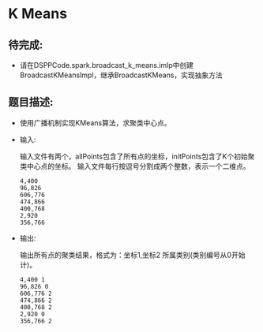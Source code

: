 # K Means

## 待完成:

* 请在DSPPCode.spark.broadcast_k_means.imlp中创建BroadcastKMeansImpl，继承BroadcastKMeans，实现抽象方法

## 题目描述:

* 使用广播机制实现KMeans算法，求聚类中心点。

* 输入:

    输入文件有两个，allPoints包含了所有点的坐标，initPoints包含了K个初始聚类中心点的坐标。 输入文件每行按逗号分割成两个整数，表示一个二维点。

    ``` 
    4,400
    96,826
    606,776
    474,866
    400,768
    2,920
    356,766
    ```

* 输出:

    输出所有点的聚类结果，格式为：坐标1,坐标2 所属类别(类别编号从0开始计)。
    
    ``` 
    4,400 1
    96,826 0
    606,776 2
    474,866 2
    400,768 2
    2,920 0
    356,766 2
    ```

